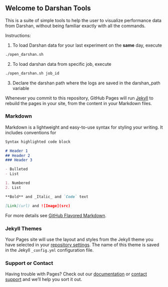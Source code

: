 ## Welcome to Darshan Tools

This is a suite of simple tools to help the user to visualize performance data from Darshan, without being familiar exactly with all the commands.

Instructions:

1. To load Darshan data for your last experiment on the **same** day, execute 

```bash
./open_darshan.sh
```
2. To load darshan data from specific job, execute 

```bash
./open_darshan.sh job_id
```
3. Declare the darshan path where the logs are saved in the darshan_path variable



Whenever you commit to this repository, GitHub Pages will run [Jekyll](https://jekyllrb.com/) to rebuild the pages in your site, from the content in your Markdown files.

### Markdown

Markdown is a lightweight and easy-to-use syntax for styling your writing. It includes conventions for

```markdown
Syntax highlighted code block

# Header 1
## Header 2
### Header 3

- Bulleted
- List

1. Numbered
2. List

**Bold** and _Italic_ and `Code` text

[Link](url) and ![Image](src)
```

For more details see [GitHub Flavored Markdown](https://guides.github.com/features/mastering-markdown/).

### Jekyll Themes

Your Pages site will use the layout and styles from the Jekyll theme you have selected in your [repository settings](https://github.com/gmarkomanolis/darshan_tools/settings). The name of this theme is saved in the Jekyll `_config.yml` configuration file.

### Support or Contact

Having trouble with Pages? Check out our [documentation](https://help.github.com/categories/github-pages-basics/) or [contact support](https://github.com/contact) and we’ll help you sort it out.
